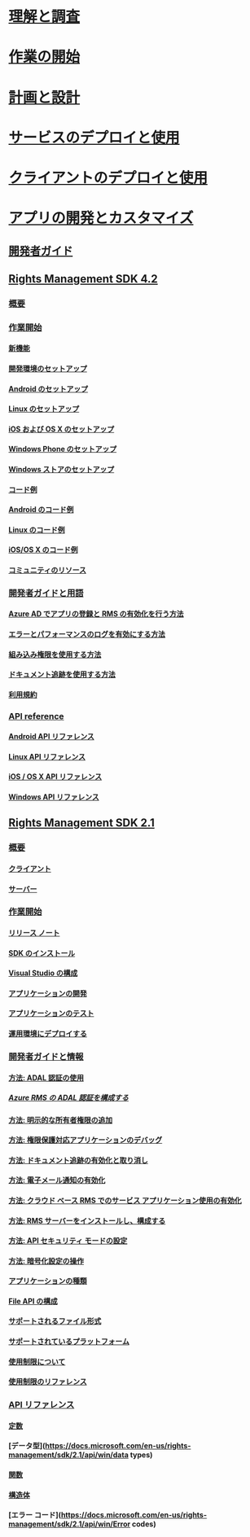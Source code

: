 # [理解と調査](/rights-management/understand-explore/azure-rights-management)
# [作業の開始](/rights-management/get-started/requirements-azure-rms)
# [計画と設計](/rights-management/plan-design/deployment-roadmap)
# [サービスのデプロイと使用](/rights-management/deploy-use/activate-service)
# [クライアントのデプロイと使用](/rights-management/rms-client/use-client)
# [アプリの開発とカスタマイズ](developers-guide.md)
## [開発者ガイド](developers-guide.md)
## [Rights Management SDK 4.2](active-directory-rights-management-services-multi-platform-thin-client-sdk-portal.md)
### [概要](overview.md)
### [作業開始](get-started.md)
#### [新機能](release-notes.md)
#### [開発環境のセットアップ](setup-Developer-environment.md)
#### [Android のセットアップ](android-sdk.md)
#### [Linux のセットアップ](linux-setup.md)
#### [iOS および OS X のセットアップ](ios-sdk.md)
#### [Windows Phone のセットアップ](windows-phone-apps.md)
#### [Windows ストアのセットアップ](winrt-sdk.md)
#### [コード例](code-examples.md)
#### [Android のコード例](android-code.md)
#### [Linux のコード例](linux-c-code-examples.md)
#### [iOS/OS X のコード例](ios-os-x-code-examples.md)
#### [コミュニティのリソース](community-resources.md)
### [開発者ガイドと用語](core-concepts.md)
#### [Azure AD でアプリの登録と RMS の有効化を行う方法](authentication-integration.md)
#### [エラーとパフォーマンスのログを有効にする方法](enabling-logging.md)
#### [組み込み権限を使用する方法](built-in-rights-usage-restriction-reference.md)
#### [ドキュメント追跡を使用する方法](how-to-use-document-tracking.md)
#### [利用規約](terms.md)
### [API reference](api-reference-4-2.md)
#### [Android API リファレンス](android-namespaces.md)
#### [Linux API リファレンス](linux-c-api-reference.md)
#### [iOS / OS X API リファレンス](/rights-management/sdk/4.2/api/iOS/iOS)
#### [Windows API リファレンス](/rights-management/sdk/4.2/api/winrt/Microsoft.RightsManagement)
## [Rights Management SDK 2.1](microsoft-information-protection-and-control-client-portal.md)
### [概要](ad-rms-overview.md)
#### [クライアント](ad-rms-client.md)
#### [サーバー](ad-rms-server.md)
### [作業開始](getting-started-with-ad-rms-2-0.md)
#### [リリース ノート](release-notes-rtm.md)
#### [SDK のインストール](install-the-rms-sdk.md)
#### [Visual Studio の構成](how-to-configure-a-visual-studio-project-to-use-the-ad-rms-sdk-2-0.md)
#### [アプリケーションの開発](developing-your-application.md)
#### [アプリケーションのテスト](how-to-set-up-your-test-environment.md)
#### [運用環境にデプロイする](deploying-your-application.md)
### [開発者ガイドと情報](Developer-notes.md)
#### [方法: ADAL 認証の使用](how-to-use-adal-authentication.md)
##### [Azure RMS の ADAL 認証を構成する](adal-auth.md)
#### [方法: 明示的な所有者権限の追加](add-explicit-owner-rights.md)
#### [方法: 権限保護対応アプリケーションのデバッグ](debugging-applications-that-use-ad-rms.md)
#### [方法: ドキュメント追跡の有効化と取り消し](tracking-content.md)
#### [方法: 電子メール通知の有効化](how-to-enable-email-notification.md)
#### [方法: クラウド ベース RMS でのサービス アプリケーション使用の有効化](how-to-use-file-api-with-aadrm-cloud.md)
#### [方法: RMS サーバーをインストールし、構成する](how-to-install-and-configure-an-rms-server.md)
#### [方法: API セキュリティ モードの設定](setting-the-api-security-mode-api-mode.md)
#### [方法: 暗号化設定の操作](working-with-encryption.md)
#### [アプリケーションの種類](application-types.md)
#### [File API の構成](file-api-configuration.md)
#### [サポートされるファイル形式](supported-file-formats.md)
#### [サポートされているプラットフォーム](supported-platforms.md)
#### [使用制限について](understanding-usage-restrictions.md)
#### [使用制限のリファレンス](usage-restriction-reference.md)
### [API リファレンス](api-reference-2-1.md)
#### [定数](https://docs.microsoft.com/en-us/rights-management/sdk/2.1/api/win/constants)
#### [データ型](https://docs.microsoft.com/en-us/rights-management/sdk/2.1/api/win/data types)
#### [関数](https://docs.microsoft.com/en-us/rights-management/sdk/2.1/api/win/functions)
#### [構造体](https://docs.microsoft.com/en-us/rights-management/sdk/2.1/api/win/structures)
#### [エラー コード](https://docs.microsoft.com/en-us/rights-management/sdk/2.1/api/win/Error codes)


<!--HONumber=Jun16_HO4-->


